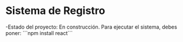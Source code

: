 <h1>Sistema de Registro</h1>
-Estado del proyecto: En construcción.
Para ejecutar el sistema, debes poner:
```npm install react```
